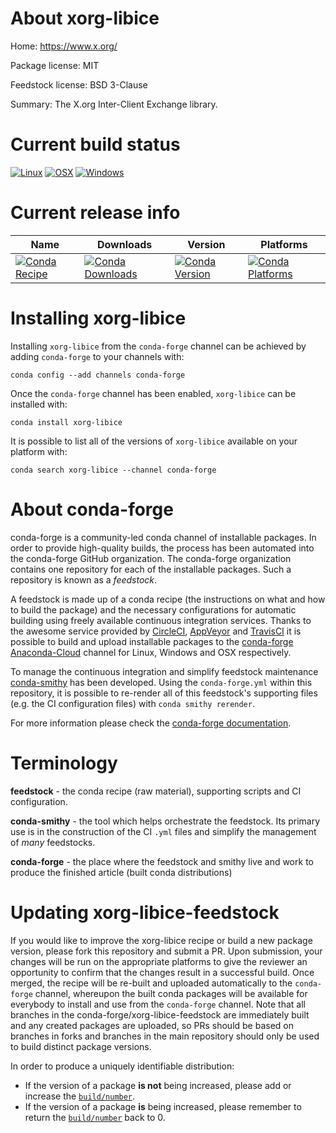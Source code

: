 About xorg-libice
=================

Home: https://www.x.org/

Package license: MIT

Feedstock license: BSD 3-Clause

Summary: The X.org Inter-Client Exchange library.



Current build status
====================

[![Linux](https://img.shields.io/circleci/project/github/conda-forge/xorg-libice-feedstock/master.svg?label=Linux)](https://circleci.com/gh/conda-forge/xorg-libice-feedstock)
[![OSX](https://img.shields.io/travis/conda-forge/xorg-libice-feedstock/master.svg?label=macOS)](https://travis-ci.org/conda-forge/xorg-libice-feedstock)
[![Windows](https://img.shields.io/appveyor/ci/conda-forge/xorg-libice-feedstock/master.svg?label=Windows)](https://ci.appveyor.com/project/conda-forge/xorg-libice-feedstock/branch/master)

Current release info
====================

| Name | Downloads | Version | Platforms |
| --- | --- | --- | --- |
| [![Conda Recipe](https://img.shields.io/badge/recipe-xorg--libice-green.svg)](https://anaconda.org/conda-forge/xorg-libice) | [![Conda Downloads](https://img.shields.io/conda/dn/conda-forge/xorg-libice.svg)](https://anaconda.org/conda-forge/xorg-libice) | [![Conda Version](https://img.shields.io/conda/vn/conda-forge/xorg-libice.svg)](https://anaconda.org/conda-forge/xorg-libice) | [![Conda Platforms](https://img.shields.io/conda/pn/conda-forge/xorg-libice.svg)](https://anaconda.org/conda-forge/xorg-libice) |

Installing xorg-libice
======================

Installing `xorg-libice` from the `conda-forge` channel can be achieved by adding `conda-forge` to your channels with:

```
conda config --add channels conda-forge
```

Once the `conda-forge` channel has been enabled, `xorg-libice` can be installed with:

```
conda install xorg-libice
```

It is possible to list all of the versions of `xorg-libice` available on your platform with:

```
conda search xorg-libice --channel conda-forge
```


About conda-forge
=================

conda-forge is a community-led conda channel of installable packages.
In order to provide high-quality builds, the process has been automated into the
conda-forge GitHub organization. The conda-forge organization contains one repository
for each of the installable packages. Such a repository is known as a *feedstock*.

A feedstock is made up of a conda recipe (the instructions on what and how to build
the package) and the necessary configurations for automatic building using freely
available continuous integration services. Thanks to the awesome service provided by
[CircleCI](https://circleci.com/), [AppVeyor](https://www.appveyor.com/)
and [TravisCI](https://travis-ci.org/) it is possible to build and upload installable
packages to the [conda-forge](https://anaconda.org/conda-forge)
[Anaconda-Cloud](https://anaconda.org/) channel for Linux, Windows and OSX respectively.

To manage the continuous integration and simplify feedstock maintenance
[conda-smithy](https://github.com/conda-forge/conda-smithy) has been developed.
Using the ``conda-forge.yml`` within this repository, it is possible to re-render all of
this feedstock's supporting files (e.g. the CI configuration files) with ``conda smithy rerender``.

For more information please check the [conda-forge documentation](https://conda-forge.org/docs/).

Terminology
===========

**feedstock** - the conda recipe (raw material), supporting scripts and CI configuration.

**conda-smithy** - the tool which helps orchestrate the feedstock.
                   Its primary use is in the construction of the CI ``.yml`` files
                   and simplify the management of *many* feedstocks.

**conda-forge** - the place where the feedstock and smithy live and work to
                  produce the finished article (built conda distributions)


Updating xorg-libice-feedstock
==============================

If you would like to improve the xorg-libice recipe or build a new
package version, please fork this repository and submit a PR. Upon submission,
your changes will be run on the appropriate platforms to give the reviewer an
opportunity to confirm that the changes result in a successful build. Once
merged, the recipe will be re-built and uploaded automatically to the
`conda-forge` channel, whereupon the built conda packages will be available for
everybody to install and use from the `conda-forge` channel.
Note that all branches in the conda-forge/xorg-libice-feedstock are
immediately built and any created packages are uploaded, so PRs should be based
on branches in forks and branches in the main repository should only be used to
build distinct package versions.

In order to produce a uniquely identifiable distribution:
 * If the version of a package **is not** being increased, please add or increase
   the [``build/number``](https://conda.io/docs/user-guide/tasks/build-packages/define-metadata.html#build-number-and-string).
 * If the version of a package **is** being increased, please remember to return
   the [``build/number``](https://conda.io/docs/user-guide/tasks/build-packages/define-metadata.html#build-number-and-string)
   back to 0.
